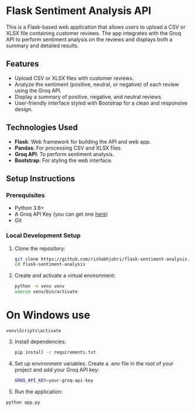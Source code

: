 # Flask Sentiment Analysis API

This is a Flask-based web application that allows users to upload a CSV or XLSX file containing customer reviews. The app integrates with the Groq API to perform sentiment analysis on the reviews and displays both a summary and detailed results.

## Features
- Upload CSV or XLSX files with customer reviews.
- Analyze the sentiment (positive, neutral, or negative) of each review using the Groq API.
- Display a summary of positive, negative, and neutral reviews.
- User-friendly interface styled with Bootstrap for a clean and responsive design.

## Technologies Used
- **Flask**: Web framework for building the API and web app.
- **Pandas**: For processing CSV and XLSX files.
- **Groq API**: To perform sentiment analysis.
- **Bootstrap**: For styling the web interface.

## Setup Instructions

### Prerequisites
- Python 3.8+
- A Groq API Key (you can get one [here](https://console.groq.com/))
- Git

### Local Development Setup

1. Clone the repository:

   ```bash
   git clone https://github.com/rishabhjohri/flask-sentiment-analysis.git
   cd flask-sentiment-analysis
2. Create and activate a virtual environment:
   ```bash
   python -m venv venv
   source venv/bin/activate
  # On Windows use 
    venv\Scripts\activate
3. Install dependencies:
   ```bash
   pip install -r requirements.txt
4. Set up environment variables:
   Create a .env file in the root of your project and add your Groq API key:
    ```bash
    GROQ_API_KEY=your-groq-api-key
5. Run the application:
  ```bash
  python app.py




